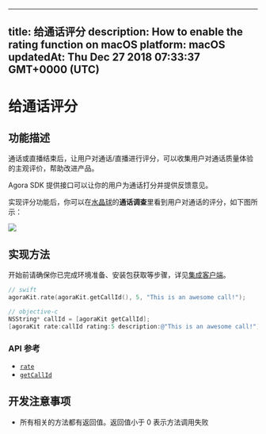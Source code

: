 
---
title: 给通话评分
description: How to enable the rating function on macOS
platform: macOS
updatedAt: Thu Dec 27 2018 07:33:37 GMT+0000 (UTC)
---
# 给通话评分
## 功能描述

通话或直播结束后，让用户对通话/直播进行评分，可以收集用户对通话质量体验的主观评价，帮助改进产品。

Agora SDK 提供接口可以让你的用户为通话打分并提供反馈意见。

实现评分功能后，你可以在[水晶球](../../cn/Interactive%20Broadcast/aa_guide.md)的**通话调查**里看到用户对通话的评分，如下图所示：

![](https://web-cdn.agora.io/docs-files/1545801192291)

## 实现方法
开始前请确保你已完成环境准备、安装包获取等步骤，详见[集成客户端](../../cn/Interactive%20Broadcast/mac_video.md)。

```swift
// swift
agoraKit.rate(agoraKit.getCallId(), 5, "This is an awesome call!");
```

```objective-c
// objective-c
NSString* callId = [agoraKit getCallId];
[agoraKit rate:callId rating:5 description:@"This is an awesome call!"]; 
```

### API 参考

- [`rate`](https://docs.agora.io/cn/Interactive%20Broadcast/API%20Reference/oc/Classes/AgoraRtcEngineKit.html#//api/name/rate:rating:description:)
- [`getCallId`](https://docs.agora.io/cn/Interactive%20Broadcast/API%20Reference/oc/Classes/AgoraRtcEngineKit.html#//api/name/getCallId)

## 开发注意事项

- 所有相关的方法都有返回值。返回值小于 0 表示方法调用失败
